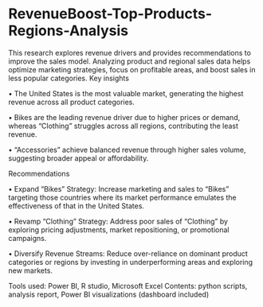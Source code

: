 # RevenueBoost-Top-Products-Regions-Analysis
This research explores revenue drivers and provides recommendations to improve the sales model. Analyzing product and regional sales data helps optimize marketing strategies, focus on profitable areas, and boost sales in less popular categories.
Key insights

• The United States is the most valuable market, generating the highest revenue across 
all product categories.

• Bikes are the leading revenue driver due to higher prices or demand, whereas 
“Clothing” struggles across all regions, contributing the least revenue.

• “Accessories” achieve balanced revenue through higher sales volume, suggesting 
broader appeal or affordability.

Recommendations

• Expand “Bikes” Strategy: Increase marketing and sales to “Bikes” targeting those 
countries where its market performance emulates the effectiveness of that in the 
United States.

• Revamp “Clothing” Strategy: Address poor sales of “Clothing” by exploring 
pricing adjustments, market repositioning, or promotional campaigns.

• Diversify Revenue Streams: Reduce over-reliance on dominant product categories 
or regions by investing in underperforming areas and exploring new markets.

Tools used: Power BI, R studio, Microsoft Excel
Contents: python scripts, analysis report, Power BI visualizations (dashboard included)
